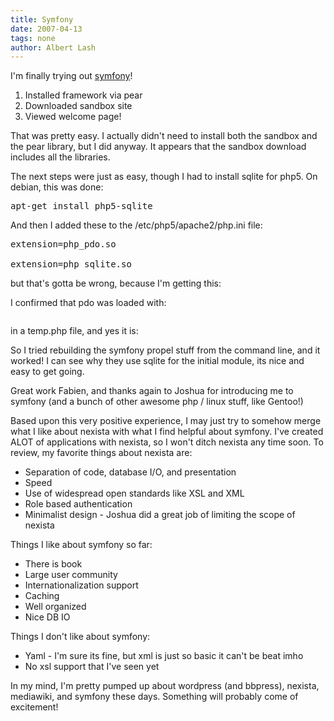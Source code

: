 ```yaml
---
title: Symfony
date: 2007-04-13
tags: none
author: Albert Lash
---
```

I'm finally trying out <a href="http://www.symfony-project.com/">symfony</a>! <ol><li>Installed framework via pear</li><li>Downloaded sandbox site</li><li>Viewed welcome page!</li></ol>

That was pretty easy. I actually didn't need to install both the sandbox and the pear library, but I did anyway. It appears that the sandbox download includes all the libraries.

The next steps were just as easy, though I had to install sqlite for php5. On debian, this was done:

<pre>apt-get install php5-sqlite</pre>

And then I added these to the /etc/php5/apache2/php.ini file:

<pre>extension=php_pdo.so

extension=php_sqlite.so </pre>

but that's gotta be wrong, because I'm getting this:


I confirmed that pdo was loaded with:

<pre><?php

phpinfo();?></pre>

in a temp.php file, and yes it is:


So I tried rebuilding the symfony propel stuff from the command line, and it worked! I can see why they use sqlite for the initial module, its nice and easy to get going.

Great work Fabien, and thanks again to Joshua for introducing me to symfony (and a bunch of other awesome php / linux stuff, like Gentoo!)

Based upon this very positive experience, I may just try to somehow merge what I like about nexista with what I find helpful about symfony. I've created ALOT of applications with nexista, so I won't ditch nexista any time soon. To review, my favorite things about nexista are:

<ul><li>Separation of code, database I/O, and presentation</li><li>Speed</li><li>Use of widespread open standards like XSL and XML</li><li>Role based authentication</li><li>Minimalist design - Joshua did a great job of limiting the scope of nexista</li></ul>

Things I like about symfony so far:

<ul><li>There is book</li><li>Large user community</li><li>Internationalization support</li><li>Caching</li><li>Well organized</li><li>Nice DB IO</li></ul>

Things I don't like about symfony:

<ul><li>Yaml - I'm sure its fine, but xml is just so basic it can't be beat imho</li><li>No xsl support that I've seen yet</li></ul>

In my mind, I'm pretty pumped up about wordpress (and bbpress), nexista, mediawiki, and symfony these days. Something will probably come of excitement!

